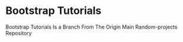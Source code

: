 # Bootstrap Tutorials
Bootstrap Tutorials Is a Branch From The Origin Main Random-projects Repository 
